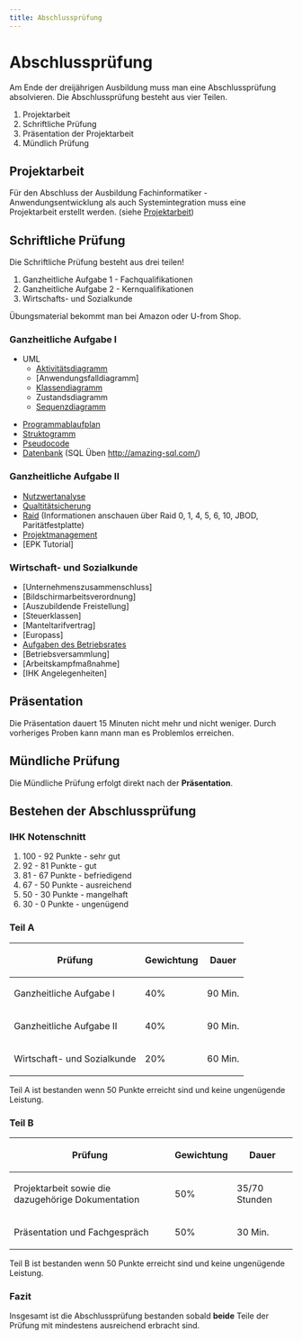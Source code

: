 ```yaml
---
title: Abschlussprüfung
---
```


# Abschlussprüfung

Am Ende der dreijährigen Ausbildung muss man eine Abschlussprüfung
absolvieren. Die Abschlussprüfung besteht aus vier Teilen.

1.  Projektarbeit
2.  Schriftliche Prüfung
3.  Präsentation der Projektarbeit
4.  Mündlich Prüfung

## Projektarbeit

Für den Abschluss der Ausbildung Fachinformatiker -
Anwendungsentwicklung als auch Systemintegration muss eine Projektarbeit
erstellt werden. (siehe [Projektarbeit](/Projektarbeit))

## Schriftliche Prüfung

Die Schriftliche Prüfung besteht aus drei teilen!

1.  Ganzheitliche Aufgabe 1 - Fachqualifikationen
2.  Ganzheitliche Aufgabe 2 - Kernqualifikationen
3.  Wirtschafts- und Sozialkunde

Übungsmaterial bekommt man bei Amazon oder U-from Shop.

### Ganzheitliche Aufgabe I

* UML
	- [Aktivitätsdiagramm](/Aktivitätsdiagramm)
	- [Anwendungsfalldiagramm]
	- [Klassendiagramm](/Klassendiagramm)
	- Zustandsdiagramm
	- [Sequenzdiagramm](https://de.wikipedia.org/wiki/Sequenzdiagramm)

-   [Programmablaufplan](https://www.hsg-kl.de/faecher/inf/algorithmus/pap/index.php)
-   [Struktogramm](/Struktogramm)
-   [Pseudocode](https://de.wikipedia.org/wiki/Pseudocode)
-   [Datenbank](/Datenbank) (SQL Üben <http://amazing-sql.com/>)

### Ganzheitliche Aufgabe II

-   [Nutzwertanalyse](/Nutzwertanalyse)
-   [Qualtitätsicherung](/Durchführungsphase#qualitätssicherung)
-   [Raid](https://de.wikipedia.org/wiki/RAID) (Informationen anschauen über Raid 0, 1, 4, 5, 6, 10, JBOD,
    Paritätfestplatte)
-   [Projektmanagement](/Projektmanagement)
-   [EPK Tutorial]

### Wirtschaft- und Sozialkunde

-   [Unternehmenszusammenschluss]
-   [Bildschirmarbeitsverordnung]
-   [Auszubildende Freistellung]
-   [Steuerklassen]
-   [Manteltarifvertrag]
-   [Europass]
-   [Aufgaben des Betriebsrates](/Betriebsrat#aufgaben)
-   [Betriebsversammlung]
-   [Arbeitskampfmaßnahme]
-   [IHK Angelegenheiten]

## Präsentation

Die Präsentation dauert 15 Minuten nicht mehr und nicht weniger. Durch
vorheriges Proben kann mann man es Problemlos erreichen.

## Mündliche Prüfung

Die Mündliche Prüfung erfolgt direkt nach der **Präsentation**.

## Bestehen der Abschlussprüfung

### IHK Notenschnitt

1.  100 - 92 Punkte - sehr gut
2.  92 - 81 Punkte - gut
3.  81 - 67 Punkte - befriedigend
4.  67 - 50 Punkte - ausreichend
5.  50 - 30 Punkte - mangelhaft
6.  30 - 0 Punkte - ungenügend

### Teil A

<table>
<thead>
<tr class="header">
<th><p>Prüfung</p></th>
<th><p>Gewichtung</p></th>
<th><p>Dauer</p></th>
</tr>
</thead>
<tbody>
<tr class="odd">
<td><p>Ganzheitliche Aufgabe I</p></td>
<td><p>40%</p></td>
<td><p>90 Min.</p></td>
</tr>
<tr class="even">
<td><p>Ganzheitliche Aufgabe II</p></td>
<td><p>40%</p></td>
<td><p>90 Min.</p></td>
</tr>
<tr class="odd">
<td><p>Wirtschaft- und Sozialkunde</p></td>
<td><p>20%</p></td>
<td><p>60 Min.</p></td>
</tr>
</tbody>
</table>

Teil A ist bestanden wenn 50 Punkte erreicht sind und keine ungenügende
Leistung.

### Teil B

<table>
<thead>
<tr class="header">
<th><p>Prüfung</p></th>
<th><p>Gewichtung</p></th>
<th><p>Dauer</p></th>
</tr>
</thead>
<tbody>
<tr class="odd">
<td><p>Projektarbeit sowie die dazugehörige Dokumentation</p></td>
<td><p>50%</p></td>
<td><p>35/70 Stunden</p></td>
</tr>
<tr class="even">
<td><p>Präsentation und Fachgespräch</p></td>
<td><p>50%</p></td>
<td><p>30 Min.</p></td>
</tr>
</tbody>
</table>

Teil B ist bestanden wenn 50 Punkte erreicht sind und keine ungenügende
Leistung.

### Fazit

Insgesamt ist die Abschlussprüfung bestanden sobald **beide** Teile der
Prüfung mit mindestens ausreichend erbracht sind.
